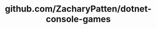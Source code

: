 ---
layout: post
title: github.com/ZacharyPatten/dotnet-console-games
categories: link
tags: [انگلیسی, برنامه‌نویسی]
---